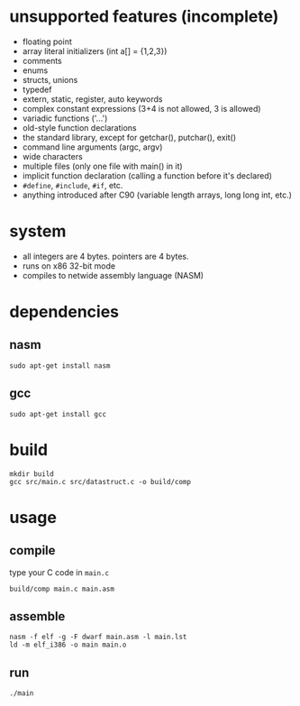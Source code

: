 # unsupported features (incomplete)
- floating point
- array literal initializers (int a[] = {1,2,3})
- comments
- enums
- structs, unions
- typedef
- extern, static, register, auto keywords
- complex constant expressions (3+4 is not allowed, 3 is allowed)
- variadic functions ('...')
- old-style function declarations
- the standard library, except for getchar(), putchar(), exit()
- command line arguments (argc, argv)
- wide characters
- multiple files (only one file with main() in it)
- implicit function declaration (calling a function before it's declared)
- `#define`, `#include`, `#if`, etc.
- anything introduced after C90 (variable length arrays, long long int, etc.)

# system
- all integers are 4 bytes. pointers are 4 bytes.
- runs on x86 32-bit mode
- compiles to netwide assembly language (NASM)

# dependencies
## nasm
```sudo apt-get install nasm```

## gcc
```sudo apt-get install gcc```

# build
```
mkdir build
gcc src/main.c src/datastruct.c -o build/comp
```

# usage
## compile
type your C code in `main.c`
```
build/comp main.c main.asm
```

## assemble
```
nasm -f elf -g -F dwarf main.asm -l main.lst
ld -m elf_i386 -o main main.o
```

## run
```
./main
```
